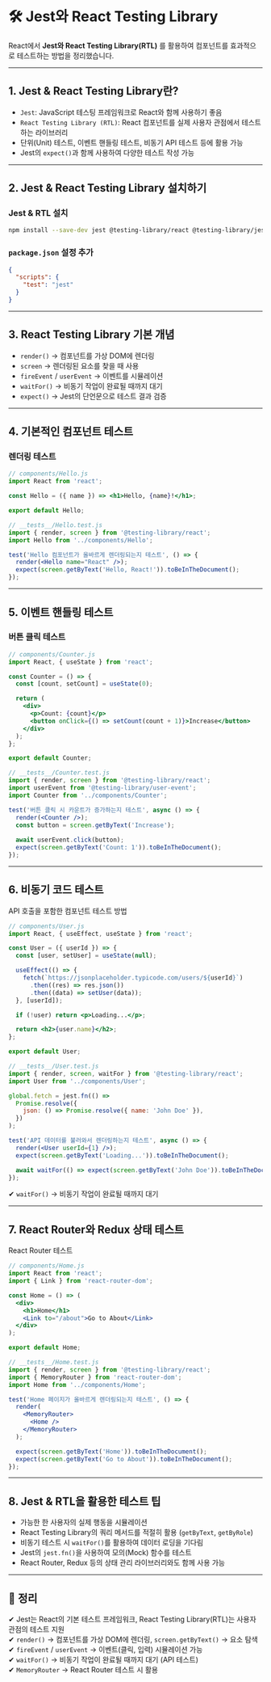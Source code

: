 # 🛠️ Jest와 React Testing Library

React에서 **Jest와 React Testing Library(RTL)** 를 활용하여 컴포넌트를 효과적으로 테스트하는 방법을 정리했습니다.

---

## 1. Jest & React Testing Library란?

- `Jest`: JavaScript 테스팅 프레임워크로 React와 함께 사용하기 좋음
- `React Testing Library (RTL)`: React 컴포넌트를 실제 사용자 관점에서 테스트하는 라이브러리
- 단위(Unit) 테스트, 이벤트 핸들링 테스트, 비동기 API 테스트 등에 활용 가능
- Jest의 `expect()`과 함께 사용하여 다양한 테스트 작성 가능

---

## 2. Jest & React Testing Library 설치하기

### Jest & RTL 설치
```sh
npm install --save-dev jest @testing-library/react @testing-library/jest-dom
```

### `package.json` 설정 추가
```json
{
  "scripts": {
    "test": "jest"
  }
}
```

---

## 3. React Testing Library 기본 개념
- `render()` → 컴포넌트를 가상 DOM에 렌더링  
- `screen` → 렌더링된 요소를 찾을 때 사용  
- `fireEvent` / `userEvent` → 이벤트를 시뮬레이션  
- `waitFor()` → 비동기 작업이 완료될 때까지 대기  
- `expect()` → Jest의 단언문으로 테스트 결과 검증  

---

## 4. 기본적인 컴포넌트 테스트

### 렌더링 테스트
```jsx
// components/Hello.js
import React from 'react';

const Hello = ({ name }) => <h1>Hello, {name}!</h1>;

export default Hello;
```

```jsx
// __tests__/Hello.test.js
import { render, screen } from '@testing-library/react';
import Hello from '../components/Hello';

test('Hello 컴포넌트가 올바르게 렌더링되는지 테스트', () => {
  render(<Hello name="React" />);
  expect(screen.getByText('Hello, React!')).toBeInTheDocument();
});
```

---

## 5. 이벤트 핸들링 테스트

### 버튼 클릭 테스트
```jsx
// components/Counter.js
import React, { useState } from 'react';

const Counter = () => {
  const [count, setCount] = useState(0);

  return (
    <div>
      <p>Count: {count}</p>
      <button onClick={() => setCount(count + 1)}>Increase</button>
    </div>
  );
};

export default Counter;
```

```jsx
// __tests__/Counter.test.js
import { render, screen } from '@testing-library/react';
import userEvent from '@testing-library/user-event';
import Counter from '../components/Counter';

test('버튼 클릭 시 카운트가 증가하는지 테스트', async () => {
  render(<Counter />);
  const button = screen.getByText('Increase');
  
  await userEvent.click(button);
  expect(screen.getByText('Count: 1')).toBeInTheDocument();
});
```

---

## 6. 비동기 코드 테스트

API 호출을 포함한 컴포넌트 테스트 방법

```jsx
// components/User.js
import React, { useEffect, useState } from 'react';

const User = ({ userId }) => {
  const [user, setUser] = useState(null);

  useEffect(() => {
    fetch(`https://jsonplaceholder.typicode.com/users/${userId}`)
      .then((res) => res.json())
      .then((data) => setUser(data));
  }, [userId]);

  if (!user) return <p>Loading...</p>;

  return <h2>{user.name}</h2>;
};

export default User;
```

```jsx
// __tests__/User.test.js
import { render, screen, waitFor } from '@testing-library/react';
import User from '../components/User';

global.fetch = jest.fn(() =>
  Promise.resolve({
    json: () => Promise.resolve({ name: 'John Doe' }),
  })
);

test('API 데이터를 불러와서 렌더링하는지 테스트', async () => {
  render(<User userId={1} />);
  expect(screen.getByText('Loading...')).toBeInTheDocument();

  await waitFor(() => expect(screen.getByText('John Doe')).toBeInTheDocument());
});
```

✔ `waitFor()` → 비동기 작업이 완료될 때까지 대기

---

## 7. React Router와 Redux 상태 테스트
React Router 테스트

```jsx
// components/Home.js
import React from 'react';
import { Link } from 'react-router-dom';

const Home = () => (
  <div>
    <h1>Home</h1>
    <Link to="/about">Go to About</Link>
  </div>
);

export default Home;
```

```jsx
// __tests__/Home.test.js
import { render, screen } from '@testing-library/react';
import { MemoryRouter } from 'react-router-dom';
import Home from '../components/Home';

test('Home 페이지가 올바르게 렌더링되는지 테스트', () => {
  render(
    <MemoryRouter>
      <Home />
    </MemoryRouter>
  );

  expect(screen.getByText('Home')).toBeInTheDocument();
  expect(screen.getByText('Go to About')).toBeInTheDocument();
});
```

---

## 8. Jest & RTL을 활용한 테스트 팁
- 가능한 한 사용자의 실제 행동을 시뮬레이션
- React Testing Library의 쿼리 메서드를 적절히 활용 (`getByText`, `getByRole`)
- 비동기 테스트 시 `waitFor()`를 활용하여 데이터 로딩을 기다림
- Jest의 `jest.fn()`을 사용하여 모의(Mock) 함수를 테스트
- React Router, Redux 등의 상태 관리 라이브러리와도 함께 사용 가능

---

## 🎯 정리
✔ Jest는 React의 기본 테스트 프레임워크, React Testing Library(RTL)는 사용자 관점의 테스트 지원  
✔ `render()` → 컴포넌트를 가상 DOM에 렌더링, `screen.getByText()` → 요소 탐색  
✔ `fireEvent` / `userEvent` → 이벤트(클릭, 입력) 시뮬레이션 가능  
✔ `waitFor()` → 비동기 작업이 완료될 때까지 대기 (API 테스트)  
✔ `MemoryRouter` → React Router 테스트 시 활용  
